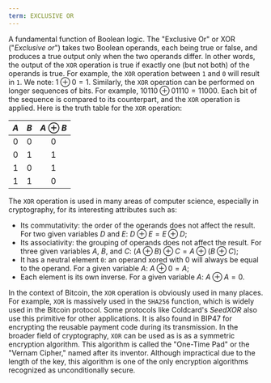 ```yaml
---
term: EXCLUSIVE OR
---
```


A fundamental function of Boolean logic. The "Exclusive Or" or XOR ("*Exclusive or*") takes two Boolean operands, each being true or false, and produces a true output only when the two operands differ. In other words, the output of the `XOR` operation is true if exactly one (but not both) of the operands is true. For example, the `XOR` operation between `1` and `0` will result in `1`. We note: $1 \oplus 0 = 1$. Similarly, the `XOR` operation can be performed on longer sequences of bits. For example, $10110 \oplus 01110 = 11000$. Each bit of the sequence is compared to its counterpart, and the `XOR` operation is applied. Here is the truth table for the `XOR` operation:

<div align="center">

| $A$ | $B$ | $A \oplus B$ |
|:---:|:---:|:------------:|
| $0$ | $0$ |      $0$     |
| $0$ | $1$ |      $1$     |
| $1$ | $0$ |      $1$     |
| $1$ | $1$ |      $0$     |

</div>

The `XOR` operation is used in many areas of computer science, especially in cryptography, for its interesting attributes such as:
* Its commutativity: the order of the operands does not affect the result. For two given variables $D$ and $E$: $D \oplus E = E \oplus D$;
* Its associativity: the grouping of operands does not affect the result. For three given variables $A$, $B$, and $C$: $(A \oplus B) \oplus C = A \oplus (B \oplus C)$;
* It has a neutral element `0`: an operand xored with 0 will always be equal to the operand. For a given variable $A$: $A \oplus 0 = A$;
* Each element is its own inverse. For a given variable $A$: $A \oplus A = 0$.

In the context of Bitcoin, the `XOR` operation is obviously used in many places. For example, `XOR` is massively used in the `SHA256` function, which is widely used in the Bitcoin protocol. Some protocols like Coldcard's *SeedXOR* also use this primitive for other applications. It is also found in BIP47 for encrypting the reusable payment code during its transmission.
In the broader field of cryptography, `XOR` can be used as is as a symmetric encryption algorithm. This algorithm is called the "One-Time Pad" or the "Vernam Cipher," named after its inventor. Although impractical due to the length of the key, this algorithm is one of the only encryption algorithms recognized as unconditionally secure.